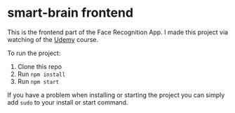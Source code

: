 # smart-brain frontend

This is the frontend part of the Face Recognition App. I made this project via watching of the [Udemy](https://www.udemy.com/course/the-complete-web-developer-zero-to-mastery/) course.

To run the project:

1. Clone this repo
2. Run `npm install`
3. Run `npm start`

If you have a problem when installing or starting the project you can simply add `sudo` to your install or start command.
